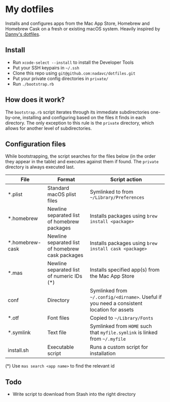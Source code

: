 # My dotfiles

Installs and configures apps from the Mac App Store, Homebrew and Homebrew Cask
on a fresh or existing macOS system. Heavily inspired by [Danny's dotfiles](https://github.com/DanielThomas/dotfiles).  

## Install

* Run `xcode-select --install` to install the Developer Tools
* Put your SSH keypairs in `~/.ssh`
* Clone this repo using `git@github.com:nadavc/dotfiles.git`
* Put your private config directories in `private/`
* Run `./bootstrap.rb` 

## How does it work?

The `bootstrap.rb` script iterates through its immediate subdirectories one-by-one, 
installing and configuring based on the files it finds in each directory. 
The only exception to this rule is the `private` directory, which allows 
for another level of subdirectories.
 
## Configuration files

While bootstrapping, the script searches for the files below (in the order they appear in the table)
and executes against them if found. The `private` directory is always executed last. 

File            | Format                                           | Script action
----------------|--------------------------------------------------|-------------------------------------------------------------------------
*.plist         | Standard macOS plist files                       | Symlinked to from `~/Library/Preferences`
*.homebrew      | Newline separated list of homebrew packages      | Installs packages using `brew install <package>`
*.homebrew-cask | Newline separated list of homebrew cask packages | Installs packages using `brew install cask <package>`
*.mas           | Newline separated list of numeric IDs (*)        | Installs specified app(s) from the Mac App Store
conf            | Directory                                        | Symlinked from `~/.config/<dirname>`. Useful if you need a consistent location for assets
*.otf           | Font files                                       | Copied to `~/Library/Fonts`
*.symlink       | Text file                                        | Symlinked from `HOME` such that `myfile.symlink` is linked from `~/.myfile`
install.sh      | Executable script                                | Runs a custom script for installation

(*) Use `mas search <app name>` to find the relevant id

## Todo

* Write script to download from Stash into the right directory